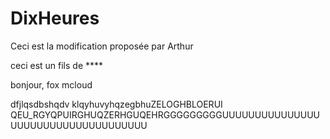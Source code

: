 # DixHeures

Ceci est la modification proposée par Arthur

ceci est un fils de ****


bonjour, fox mcloud


dfjlqsdbshqdv klqyhuvyhqzegbhuZELOGHBLOERUI QEU_RGYQPUIRGHUQZERHGUQEHRGGGGGGGGGUUUUUUUUUUUUUUUUUUUUUUUUUUUUUUUUUUUU

